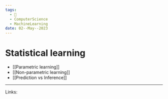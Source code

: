 ```yaml
---
tags:
  - 🌱
  - ComputerScience
  - MachineLearning
date: 02--May--2023
---
```


# Statistical learning

- [[Parametric learning]]
- [[Non-parametric learning]]
- [[Prediction vs Inference]]
---
Links: 